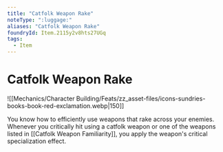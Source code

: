 ```yaml
---
title: "Catfolk Weapon Rake"
noteType: ":luggage:"
aliases: "Catfolk Weapon Rake"
foundryId: Item.2115y2v8hts27UGq
tags:
  - Item
---
```


# Catfolk Weapon Rake
![[Mechanics/Character Building/Feats/zz_asset-files/icons-sundries-books-book-red-exclamation.webp|150]]

You know how to efficiently use weapons that rake across your enemies. Whenever you critically hit using a catfolk weapon or one of the weapons listed in [[Catfolk Weapon Familiarity]], you apply the weapon's critical specialization effect.
